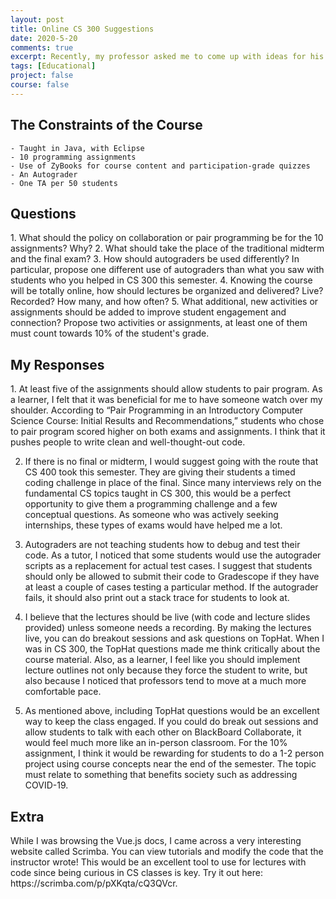 ```yaml
---
layout: post
title: Online CS 300 Suggestions
date: 2020-5-20
comments: true
excerpt: Recently, my professor asked me to come up with ideas for his online CS 300 class as part of an assignment. Here are my responses. Leave your thoughts below!
tags: [Educational]
project: false
course: false
---
```


<h2>The Constraints of the Course</h2>

    - Taught in Java, with Eclipse
    - 10 programming assignments
    - Use of ZyBooks for course content and participation-grade quizzes
    - An Autograder
    - One TA per 50 students


<h2>Questions</h2>
    1.  What should the policy on collaboration or pair programming be for the 10 assignments?  Why? 
    2.  What should take the place of the traditional midterm and the final exam?  
    3. How should autograders be used differently?  In particular, propose one different use of autograders than what you saw with students who you helped in CS 300 this semester. 
    4. Knowing the course will be totally online, how should lectures be organized and delivered?   Live?  Recorded?  How many, and how often? 
    5. What additional, new activities or assignments should be added to improve student engagement and connection?  Propose two activities or assignments, at least one of them must count towards 10% of the student's grade. 


<h2>My Responses</h2>
1. At least five of the assignments should allow students to pair program. As a learner, I felt that it was beneficial for me to have someone watch over my shoulder. According to “Pair Programming in an Introductory Computer Science Course: Initial Results and Recommendations,” students who chose to pair program scored higher on both exams and assignments. I think that it pushes people to write clean and well-thought-out code.

2. If there is no final or midterm, I would suggest going with the route that CS 400 took this semester. They are giving their students a timed coding challenge in place of the final. Since many interviews rely on the fundamental CS topics taught in CS 300, this would be a perfect opportunity to give them a programming challenge and a few conceptual questions. As someone who was actively seeking internships, these types of exams would have helped me a lot.

3. Autograders are not teaching students how to debug and test their code. As a tutor, I noticed that some students would use the autograder scripts as a replacement for actual test cases. I suggest that students should only be allowed to submit their code to Gradescope if they have at least a couple of cases testing a particular method. If the autograder fails, it should also print out a stack trace for students to look at.

4. I believe that the lectures should be live (with code and lecture slides provided) unless someone needs a recording. By making the lectures live, you can do breakout sessions and ask questions on TopHat. When I was in CS 300, the TopHat questions made me think critically about the course material. Also, as a learner, I feel like you should implement lecture outlines not only because they force the student to write, but also because I noticed that professors tend to move at a much more comfortable pace.

5. As mentioned above, including TopHat questions would be an excellent way to keep the class engaged. If you could do break out sessions and allow students to talk with each other on BlackBoard Collaborate, it would feel much more like an in-person classroom. For the 10% assignment, I think it would be rewarding for students to do a 1-2 person project using course concepts near the end of the semester. The topic must relate to something that benefits society such as addressing COVID-19. 


<h2>Extra</h2>
While I was browsing the Vue.js docs, I came across a very interesting website called Scrimba. You can view tutorials and modify the code that the instructor wrote! This would be an excellent tool to use for lectures with code since being curious in CS classes is key. Try it out here: https://scrimba.com/p/pXKqta/cQ3QVcr.
